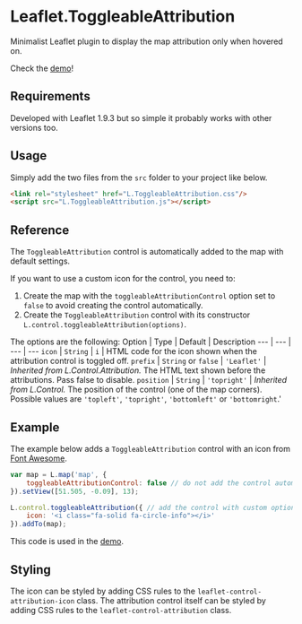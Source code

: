 # Leaflet.ToggleableAttribution
Minimalist Leaflet plugin to display the map attribution only when hovered on.

Check the [demo](https://vcoppe.github.io/Leaflet.ToggleableAttribution/)!

## Requirements

Developed with Leaflet 1.9.3 but so simple it probably works with other versions too.

## Usage

Simply add the two files from the `src` folder to your project like below.

```html
<link rel="stylesheet" href="L.ToggleableAttribution.css"/>
<script src="L.ToggleableAttribution.js"></script>
```

## Reference

The `ToggleableAttribution` control is automatically added to the map with default settings.

If you want to use a custom icon for the control, you need to:
1. Create the map with the `toggleableAttributionControl` option set to `false` to avoid creating the control automatically.
1. Create the `ToggleableAttribution` control with its constructor `L.control.toggleableAttribution(options)`.

The options are the following:
Option | Type | Default | Description
--- | --- | --- | ---
`icon` | `String` | `i` | HTML code for the icon shown when the attribution control is toggled off.
`prefix` | `String` or `false` | `'Leaflet'` | *Inherited from L.Control.Attribution.* The HTML text shown before the attributions. Pass false to disable.
`position` | `String` | `'topright'` | *Inherited from L.Control.* The position of the control (one of the map corners). Possible values are `'topleft'`, `'topright'`, `'bottomleft'` or `'bottomright`.'

## Example

The example below adds a `ToggleableAttribution` control with an icon from [Font Awesome](https://fontawesome.com/).
```javascript
var map = L.map('map', {
    toggleableAttributionControl: false // do not add the control automatically
}).setView([51.505, -0.09], 13);

L.control.toggleableAttribution({ // add the control with custom options
    icon: '<i class="fa-solid fa-circle-info"></i>'
}).addTo(map);
```
This code is used in the [demo](https://vcoppe.github.io/Leaflet.ToggleableAttribution/).

## Styling

The icon can be styled by adding CSS rules to the `leaflet-control-attribution-icon` class.
The attribution control itself can be styled by adding CSS rules to the `leaflet-control-attribution` class.
